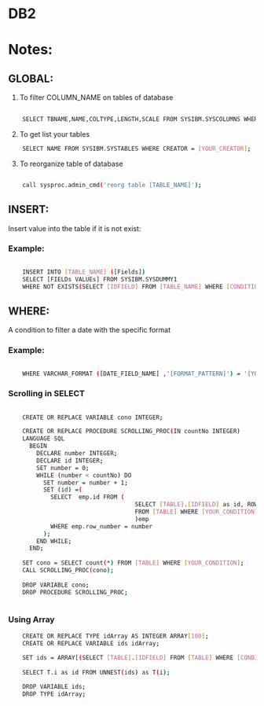 # DB2
 
# Notes:
 
## GLOBAL:

1. To filter COLUMN_NAME on tables of database

```bash 
	
	SELECT TBNAME,NAME,COLTYPE,LENGTH,SCALE FROM SYSIBM.SYSCOLUMNS WHERE NAME = [COLUMN_NAME];
```
2. To get list your tables

```bash
 	SELECT NAME FROM SYSIBM.SYSTABLES WHERE CREATOR = [YOUR_CREATOR];
```
3. To reorganize table of database 

``` bash 

	call sysproc.admin_cmd('reorg table [TABLE_NAME]');
```
## INSERT:

Insert value into the table if it is not exist: 
 
### Example: 

``` bash

	INSERT INTO [TABLE_NAME] ([Fields])
	SELECT [FIELDs VALUEs] FROM SYSIBM.SYSDUMMY1
	WHERE NOT EXISTS(SELECT [IDFIELD] FROM [TABLE_NAME] WHERE [CONDITION]);
```

## WHERE: 

A condition to filter a date with the specific format

### Example:

``` bash 

	WHERE VARCHAR_FORMAT ([DATE_FIELD_NAME] ,'[FORMAT_PATTERN]') = '[YOUR_DATE]'     --// FORMAT_PATTERN like YYYY-MM-DD , YOUR_DATE like 2018-09-09
```	

### Scrolling in SELECT

``` bash
 
	CREATE OR REPLACE VARIABLE cono INTEGER;

	CREATE OR REPLACE PROCEDURE SCROLLING_PROC(IN countNo INTEGER)
	LANGUAGE SQL
	  BEGIN
		DECLARE number INTEGER;
		DECLARE id INTEGER;
		SET number = 0;
		WHILE (number < countNo) DO
		  SET number = number + 1;
		  SET (id) =(
			SELECT  emp.id FROM (
									SELECT [TABLE].[IDFIELD] as id, ROW_NUMBER() OVER(ORDER BY [TABLE].[IDFIELD]) as row_number
									FROM [TABLE] WHERE [YOUR_CONDITION]
									)emp
			WHERE emp.row_number = number
		  );
		END WHILE;		
	  END;
	  
	SET cono = SELECT count(*) FROM [TABLE] WHERE [YOUR_CONDITION];
	CALL SCROLLING_PROC(cono);
	
	DROP VARIABLE cono;
	DROP PROCEDURE SCROLLING_PROC;
	
```
### Using Array
 
```bash
    CREATE OR REPLACE TYPE idArray AS INTEGER ARRAY[100];
    CREATE OR REPLACE VARIABLE ids idArray;
    
    SET ids = ARRAY[(SELECT [TABLE].[IDFIELD] FROM [TABLE] WHERE [CONDITION])];
    
    SELECT T.i as id FROM UNNEST(ids) as T(i);

    DROP VARIABLE ids;
    DROP TYPE idArray;

```

